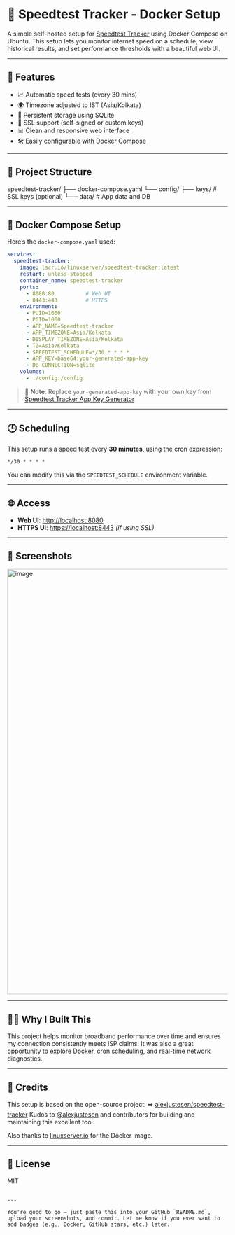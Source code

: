 # 📡 Speedtest Tracker - Docker Setup

A simple self-hosted setup for [Speedtest Tracker](https://github.com/alexjustesen/speedtest-tracker) using Docker Compose on Ubuntu. This setup lets you monitor internet speed on a schedule, view historical results, and set performance thresholds with a beautiful web UI.

---

## 🔧 Features

- 📈 Automatic speed tests (every 30 mins)
- 🌍 Timezone adjusted to IST (Asia/Kolkata)
- 💾 Persistent storage using SQLite
- 🔐 SSL support (self-signed or custom keys)
- 📊 Clean and responsive web interface
- 🛠️ Easily configurable with Docker Compose

---

## 📁 Project Structure



speedtest-tracker/
├── docker-compose.yaml
└── config/
├── keys/            # SSL keys (optional)
└── data/            # App data and DB



---

## 🐳 Docker Compose Setup

Here’s the `docker-compose.yaml` used:

```yaml
services:
  speedtest-tracker:
    image: lscr.io/linuxserver/speedtest-tracker:latest
    restart: unless-stopped
    container_name: speedtest-tracker
    ports:
      - 8080:80          # Web UI
      - 8443:443         # HTTPS
    environment:
      - PUID=1000
      - PGID=1000
      - APP_NAME=Speedtest-tracker
      - APP_TIMEZONE=Asia/Kolkata
      - DISPLAY_TIMEZONE=Asia/Kolkata
      - TZ=Asia/Kolkata
      - SPEEDTEST_SCHEDULE=*/30 * * * *
      - APP_KEY=base64:your-generated-app-key
      - DB_CONNECTION=sqlite
    volumes:
      - ./config:/config
````

> 📌 **Note**: Replace `your-generated-app-key` with your own key from [Speedtest Tracker App Key Generator](https://speedtest-tracker.dev/)

---

## 🕒 Scheduling

This setup runs a speed test every **30 minutes**, using the cron expression:

```
*/30 * * * *
```

You can modify this via the `SPEEDTEST_SCHEDULE` environment variable.

---

## 🌐 Access

* **Web UI**: [http://localhost:8080](http://localhost:8080)
* **HTTPS UI**: [https://localhost:8443](https://localhost:8443) *(if using SSL)*

---

## 📸 Screenshots

<img width="1912" height="972" alt="image" src="https://github.com/user-attachments/assets/2c4899cd-1287-45a4-b035-68d99eae1627" />


---

## 🙋‍♂️ Why I Built This

This project helps monitor broadband performance over time and ensures my connection consistently meets ISP claims. It was also a great opportunity to explore Docker, cron scheduling, and real-time network diagnostics.

---

## 🙏 Credits

This setup is based on the open-source project:
➡️ [alexjustesen/speedtest-tracker](https://github.com/alexjustesen/speedtest-tracker)
Kudos to [@alexjustesen](https://github.com/alexjustesen) and contributors for building and maintaining this excellent tool.

Also thanks to [linuxserver.io](https://www.linuxserver.io/) for the Docker image.

---

## 📜 License

MIT

```

---

You're good to go — just paste this into your GitHub `README.md`, upload your screenshots, and commit. Let me know if you ever want to add badges (e.g., Docker, GitHub stars, etc.) later.
```
